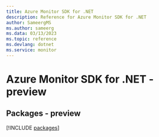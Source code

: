 ```yaml
---
title: Azure Monitor SDK for .NET
description: Reference for Azure Monitor SDK for .NET
author: SameergMS
ms.author: sameerg
ms.data: 03/13/2023
ms.topic: reference
ms.devlang: dotnet
ms.service: monitor
---
```

# Azure Monitor SDK for .NET - preview
## Packages - preview
[!INCLUDE [packages](monitor-index.md)]